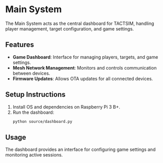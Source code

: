 # Main System

The Main System acts as the central dashboard for TACTSIM, handling player management, target configuration, and game settings.

## Features
- **Game Dashboard**: Interface for managing players, targets, and game settings.
- **Mesh Network Management**: Monitors and controls communication between devices.
- **Firmware Updates**: Allows OTA updates for all connected devices.

## Setup Instructions
1. Install OS and dependencies on Raspberry Pi 3 B+.
2. Run the dashboard:
    ```bash
    python source/dashboard.py
    ```
## Usage

The dashboard provides an interface for configuring game settings and monitoring active sessions.
